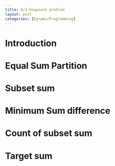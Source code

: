 ```yaml
---
title: 0/1 Knapsack problem
layout: post
categories: [DynamicProgramming]
---
```


# Introduction

# Equal Sum Partition

# Subset sum

# Minimum Sum difference

# Count of subset sum

# Target sum

